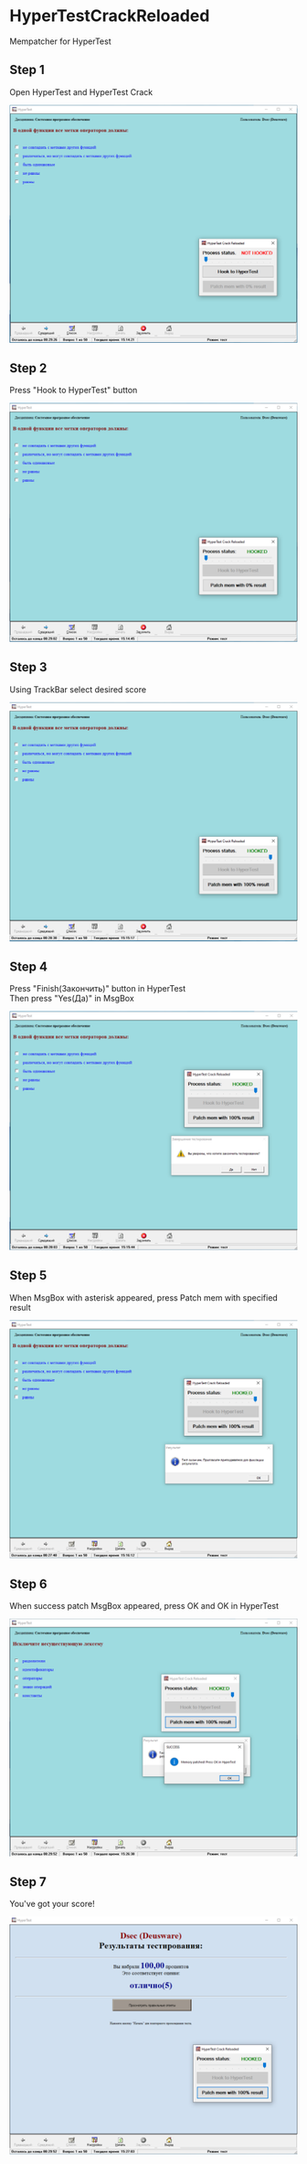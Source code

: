 # HyperTestCrackReloaded
Mempatcher for HyperTest

## Step 1
Open HyperTest and HyperTest Crack

![alt text](https://github.com/d3usw4re/HyperTestCrackReloaded/blob/master/img/step1.PNG?raw=true)
## Step 2
Press "Hook to HyperTest" button

![alt text](https://github.com/d3usw4re/HyperTestCrackReloaded/blob/master/img/step2.PNG?raw=true)
## Step 3
Using TrackBar select desired score

![alt text](https://github.com/d3usw4re/HyperTestCrackReloaded/blob/master/img/step3.PNG?raw=true)
## Step 4
Press "Finish(Закончить)" button in HyperTest<br/>
Then press "Yes(Да)" in MsgBox

![alt text](https://github.com/d3usw4re/HyperTestCrackReloaded/blob/master/img/step4.PNG?raw=true)
## Step 5
When MsgBox with asterisk appeared, press Patch mem with specified result

![alt text](https://github.com/d3usw4re/HyperTestCrackReloaded/blob/master/img/step5.PNG?raw=true)
## Step 6
When success patch MsgBox appeared, press OK and OK in HyperTest

![alt text](https://github.com/d3usw4re/HyperTestCrackReloaded/blob/master/img/step6.PNG?raw=true)
## Step 7
You've got your score!

![alt text](https://github.com/d3usw4re/HyperTestCrackReloaded/blob/master/img/step7.PNG?raw=true)
